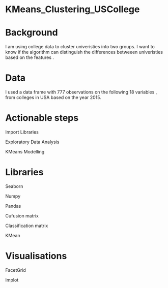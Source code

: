 # KMeans_Clustering_USCollege

# Background
I am using college data to cluster univeristies into two groups. I want to know if the algorithm can distinguish the differences betweeen univeristies based on the features .

# Data

I used a data frame with 777 observations on the following 18 variables , from colleges in USA based on the year 2015.

# Actionable steps

Import Libraries

Exploratory Data Analysis

KMeans Modelling

# Libraries

Seaborn

Numpy

Pandas

Cufusion matrix

Classification matrix

KMean

# Visualisations

FacetGrid

Implot

